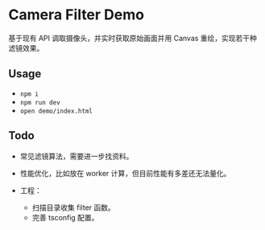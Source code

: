 # Camera Filter Demo

基于现有 API 调取摄像头，并实时获取原始画面并用 Canvas 重绘，实现若干种滤镜效果。

## Usage

- `npm i`
- `npm run dev`
- `open demo/index.html`

## Todo

- 常见滤镜算法，需要进一步找资料。
- 性能优化，比如放在 worker 计算，但目前性能有多差还无法量化。
- 工程：

  - 扫描目录收集 filter 函数。
  - 完善 tsconfig 配置。